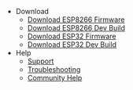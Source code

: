 * Download
    * [Download ESP8266 Firmware](https://github.com/emsesp/EMS-ESP/releases/latest)
    * [Download ESP8266 Dev Build](https://github.com/emsesp/EMS-ESP/releases/tag/latest)
    * [Download ESP32 Firmware](https://github.com/emsesp/EMS-ESP32/releases/latest)
    * [Download ESP32 Dev Build](https://github.com/emsesp/EMS-ESP32/releases/tag/latest)
* Help
    * [Support](Support)
    * [Troubleshooting](Troubleshooting)
    * [Community Help](https://gitter.im/EMS-ESP/community)
